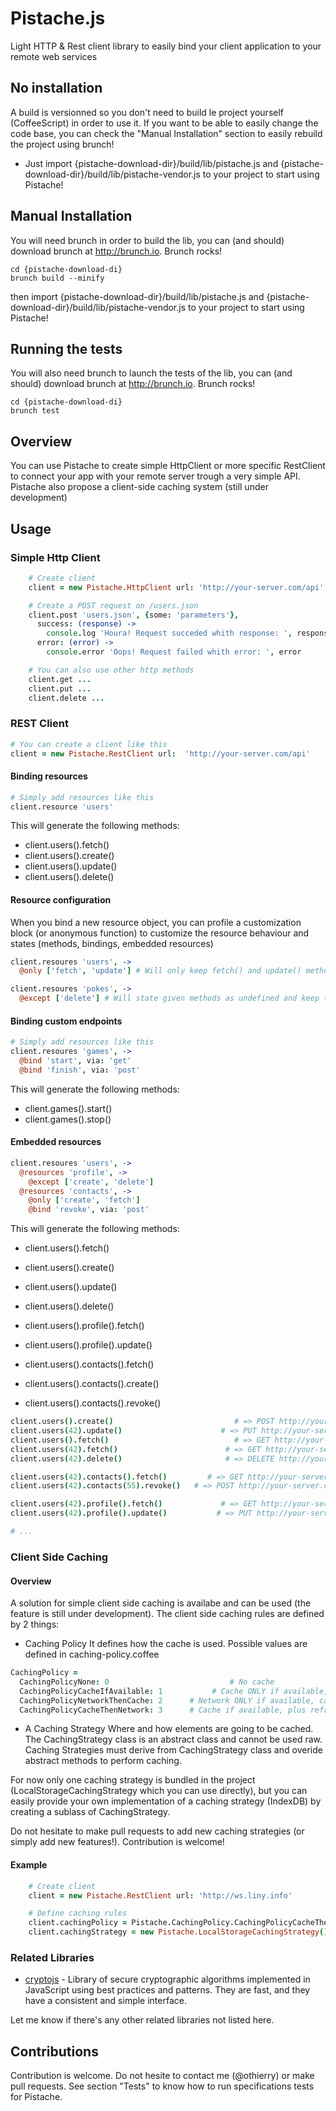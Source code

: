 # Pistache.js #

Light HTTP & Rest client library to easily bind your client application to your remote web services

## No installation ##

A build is versionned so you don't need to build le project yourself (CoffeeScript) in order to use it. If you want to be able to easily change the code base, you can check the "Manual Installation" section to easily rebuild the project using brunch!

* Just import {pistache-download-dir}/build/lib/pistache.js and {pistache-download-dir}/build/lib/pistache-vendor.js to your project to start using Pistache!

## Manual Installation ##

You will need brunch in order to build the lib, you can (and should) download brunch at http://brunch.io. Brunch rocks!

```
cd {pistache-download-di}
brunch build --minify
```
then import {pistache-download-dir}/build/lib/pistache.js and {pistache-download-dir}/build/lib/pistache-vendor.js to your project to start using Pistache!

## Running the tests ##

You will also need brunch to launch the tests of the lib, you can (and should) download brunch at http://brunch.io. Brunch rocks!
```
cd {pistache-download-di}
brunch test
```

## Overview ##

You can use Pistache to create simple HttpClient or more specific RestClient to connect your app with your remote server trough a very simple API. Pistache also propose a client-side caching system (still under development)

## Usage ##

### Simple Http Client ###

```coffeescript
    # Create client
    client = new Pistache.HttpClient url: 'http://your-server.com/api'

    # Create a POST request on /users.json
    client.post 'users.json', {some: 'parameters'},
      success: (response) ->
        console.log 'Houra! Request succeded whith response: ', response
      error: (error) ->
        console.error 'Oops! Request failed whith error: ', error

    # You can also use other http methods
    client.get ...
    client.put ...
    client.delete ...

```

### REST Client ###

```coffeescript
# You can create a client like this
client = new Pistache.RestClient url:  'http://your-server.com/api'
```

#### Binding resources ####

```coffeescript
# Simply add resources like this
client.resource 'users'
```

This will generate the following methods:
* client.users().fetch()
* client.users().create()
* client.users().update()
* client.users().delete()

#### Resource configuration ####
When you bind a new resource object, you can profile a customization block (or anonymous function) to customize the resource behaviour and states (methods, bindings, embedded resources)
```coffeescript
client.resoures 'users', ->
  @only ['fetch', 'update'] # Will only keep fetch() and update() methods, others will be stated as undefined

client.resoures 'pokes', ->
  @except ['delete'] # Will state given methods as undefined and keep the others
```

#### Binding custom endpoints ####

```coffeescript
# Simply add resources like this
client.resoures 'games', ->
  @bind 'start', via: 'get'
  @bind 'finish', via: 'post'
```

This will generate the following methods:
* client.games().start()
* client.games().stop()

#### Embedded resources ####

```coffeescript
client.resoures 'users', ->
  @resources 'profile', ->
    @except ['create', 'delete']
  @resources 'contacts', ->
    @only ['create', 'fetch']
    @bind 'revoke', via: 'post'
```

This will generate the following methods:

* client.users().fetch()
* client.users().create()
* client.users().update()
* client.users().delete()

* client.users().profile().fetch()
* client.users().profile().update()

* client.users().contacts().fetch()
* client.users().contacts().create()
* client.users().contacts().revoke()


```coffeescript
client.users().create()                           # => POST http://your-server.com/api/users
client.users(42).update()                      # => PUT http://your-server.com/api/users/42
client.users().fetch()                            # => GET http://your-server.com/api/users
client.users(42).fetch()                        # => GET http://your-server.com/api/users/42
client.users(42).delete()                       # => DELETE http://your-server.com/api/users/42

client.users(42).contacts().fetch()         # => GET http://your-server.com/api/users/42/contacts
client.users(42).contacts(55).revoke()   # => POST http://your-server.com/api/users/42/contacts/55/revoke

client.users(42).profile().fetch()             # => GET http://your-server.com/api/users/42/profile
client.users(42).profile().update()           # => PUT http://your-server.com/api/users/42/profile

# ...

```

### Client Side Caching ###

#### Overview ####

A solution for simple client side caching is availabe and can be used (the feature is still under development).
The client side caching rules are defined by 2 things:

* Caching Policy
It defines how the cache is used. Possible values are defined in caching-policy.coffee

```coffeescript
CachingPolicy =
  CachingPolicyNone: 0                           # No cache
  CachingPolicyCacheIfAvailable: 1           # Cache ONLY if available, network otherwise but not both
  CachingPolicyNetworkThenCache: 2      # Network ONLY if available, cache otherwise but not both
  CachingPolicyCacheThenNetwork: 3      # Cache if available, plus refresh the cache in background
```

* A Caching Strategy
Where and how elements are going to be cached.
The CachingStrategy class is an abstract class and cannot be used raw. Caching Strategies must derive from CachingStrategy class and overide abstract methods to perform caching.

For now only one caching strategy is bundled in the project (LocalStorageCachingStrategy which you can use directly), but you can easily provide your own implementation of a caching strategy (IndexDB) by creating a sublass of CachingStrategy.

Do not hesitate to make pull requests to add new caching strategies (or simply add new features!). Contribution is welcome!

#### Example ####

```coffeescript
    # Create client
    client = new Pistache.RestClient url: 'http://ws.liny.info'

    # Define caching rules
    client.cachingPolicy = Pistache.CachingPolicy.CachingPolicyCacheThenNetwork
    client.cachingStrategy = new Pistache.LocalStorageCachingStrategy()
```

### Related Libraries ###

 * [cryptojs](http://code.google.com/p/crypto-js/) - Library of secure cryptographic algorithms implemented in JavaScript using best practices and patterns. They are fast, and they have a consistent and simple interface.

Let me know if there's any other related libraries not listed here.

## Contributions ##

Contribution is welcome. Do not hesite to contact me (@othierry) or make pull requests.
See section "Tests" to know how to run specifications tests for Pistache.
